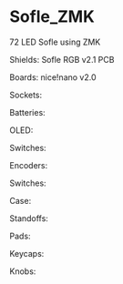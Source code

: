 # Sofle_ZMK

72 LED Sofle using ZMK

Shields: Sofle RGB v2.1 PCB

Boards: nice!nano v2.0

Sockets:

Batteries:

OLED:

Switches:

Encoders:

Switches:

Case:

Standoffs:

Pads:

Keycaps:

Knobs:
